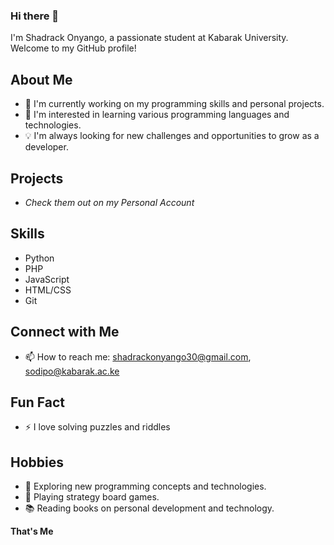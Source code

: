 ### Hi there 👋

I'm Shadrack Onyango, a passionate student at Kabarak University. Welcome to my GitHub profile!

## About Me

- 🔭 I'm currently working on my programming skills and personal projects.
- 🌱 I'm interested in learning various programming languages and technologies.
- 💡 I'm always looking for new challenges and opportunities to grow as a developer.

## Projects

- *Check them out on my Personal Account*

## Skills

- Python
- PHP
- JavaScript
- HTML/CSS
- Git

## Connect with Me

- 📫 How to reach me: shadrackonyango30@gmail.com, sodipo@kabarak.ac.ke

## Fun Fact

- ⚡️ I love solving puzzles and riddles

## Hobbies

- 🎨 Exploring new programming concepts and technologies.
- 🎯 Playing strategy board games.
- 📚 Reading books on personal development and technology.

**That's Me**

